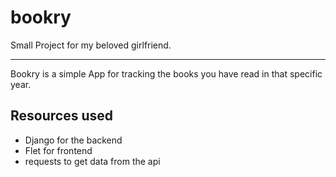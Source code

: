 
# bookry 


Small Project for my beloved girlfriend.

---

Bookry is a simple App for tracking the books you have read in that specific year.

## Resources used
* Django for the backend
* Flet for frontend
* requests to get data from the api
